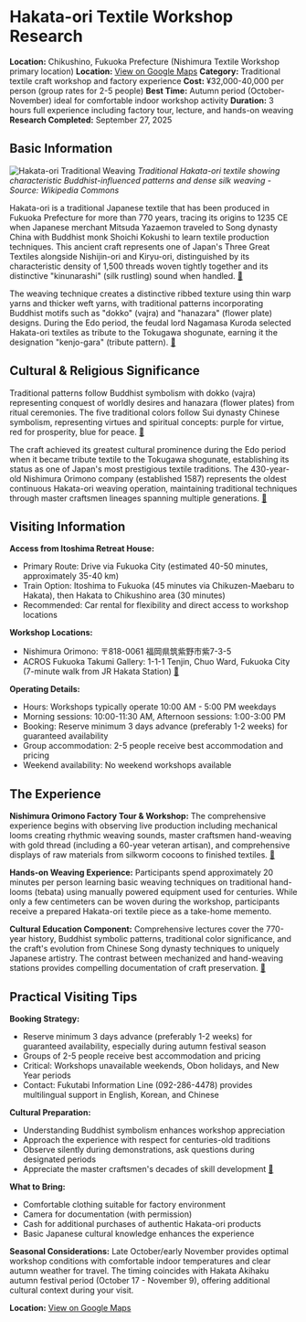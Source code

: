 # Hakata-ori Textile Workshop Research

**Location:** Chikushino, Fukuoka Prefecture (Nishimura Textile Workshop primary location)
**Location:** [View on Google Maps](https://maps.google.com/maps?q=33.484521,130.533034)
**Category:** Traditional textile craft workshop and factory experience
**Cost:** ¥32,000-40,000 per person (group rates for 2-5 people)
**Best Time:** Autumn period (October-November) ideal for comfortable indoor workshop activity
**Duration:** 3 hours full experience including factory tour, lecture, and hands-on weaving
**Research Completed:** September 27, 2025

## Basic Information

![Hakata-ori Traditional Weaving](https://upload.wikimedia.org/wikipedia/commons/0/02/Different_ways_of_tying_the_Obi_%28kimono_belt%29%2C_Japan._%2810796834556%29.jpg)
*Traditional Hakata-ori textile showing characteristic Buddhist-influenced patterns and dense silk weaving - Source: Wikipedia Commons*

Hakata-ori is a traditional Japanese textile that has been produced in Fukuoka Prefecture for more than 770 years, tracing its origins to 1235 CE when Japanese merchant Mitsuda Yazaemon traveled to Song dynasty China with Buddhist monk Shoichi Kokushi to learn textile production techniques. This ancient craft represents one of Japan's Three Great Textiles alongside Nishijin-ori and Kiryu-ori, distinguished by its characteristic density of 1,500 threads woven tightly together and its distinctive "kinunarashi" (silk rustling) sound when handled. [🔗](https://en.wikipedia.org/wiki/Hakata-ori)

The weaving technique creates a distinctive ribbed texture using thin warp yarns and thicker weft yarns, with traditional patterns incorporating Buddhist motifs such as "dokko" (vajra) and "hanazara" (flower plate) designs. During the Edo period, the feudal lord Nagamasa Kuroda selected Hakata-ori textiles as tribute to the Tokugawa shogunate, earning it the designation "kenjo-gara" (tribute pattern). [🔗](https://www.japan-experience.com/all-about-japan/fukuoka/shopping-and-souvenirs/hakata-ori-a-wearable-piece-of-tradition-and-history)

## Cultural & Religious Significance

Traditional patterns follow Buddhist symbolism with dokko (vajra) representing conquest of worldly desires and hanazara (flower plates) from ritual ceremonies. The five traditional colors follow Sui dynasty Chinese symbolism, representing virtues and spiritual concepts: purple for virtue, red for prosperity, blue for peace. [🔗](https://en.kogei-japonica.com/media/crafts/hakata-ori/)

The craft achieved its greatest cultural prominence during the Edo period when it became tribute textile to the Tokugawa shogunate, establishing its status as one of Japan's most prestigious textile traditions. The 430-year-old Nishimura Orimono company (established 1587) represents the oldest continuous Hakata-ori weaving operation, maintaining traditional techniques through master craftsmen lineages spanning multiple generations. [🔗](https://generationsofcraft.wordpress.com/2016/03/16/nishimura-ori-hakata-ori/)

## Visiting Information

**Access from Itoshima Retreat House:**
- Primary Route: Drive via Fukuoka City (estimated 40-50 minutes, approximately 35-40 km)
- Train Option: Itoshima to Fukuoka (45 minutes via Chikuzen-Maebaru to Hakata), then Hakata to Chikushino area (30 minutes)
- Recommended: Car rental for flexibility and direct access to workshop locations

**Workshop Locations:**
- Nishimura Orimono: 〒818-0061 福岡県筑紫野市紫7-3-5
- ACROS Fukuoka Takumi Gallery: 1-1-1 Tenjin, Chuo Ward, Fukuoka City (7-minute walk from JR Hakata Station) [🔗](https://enjoy-kyushu.tourism-pg.com/detail/bokun/930239/)

**Operating Details:**
- Hours: Workshops typically operate 10:00 AM - 5:00 PM weekdays
- Morning sessions: 10:00-11:30 AM, Afternoon sessions: 1:00-3:00 PM
- Booking: Reserve minimum 3 days advance (preferably 1-2 weeks) for guaranteed availability
- Group accommodation: 2-5 people receive best accommodation and pricing
- Weekend availability: No weekend workshops available

## The Experience

**Nishimura Orimono Factory Tour & Workshop:**
The comprehensive experience begins with observing live production including mechanical looms creating rhythmic weaving sounds, master craftsmen hand-weaving with gold thread (including a 60-year veteran artisan), and comprehensive displays of raw materials from silkworm cocoons to finished textiles. [🔗](https://generationsofcraft.wordpress.com/2016/03/16/nishimura-ori-hakata-ori/)

**Hands-on Weaving Experience:**
Participants spend approximately 20 minutes per person learning basic weaving techniques on traditional hand-looms (tebata) using manually powered equipment used for centuries. While only a few centimeters can be woven during the workshop, participants receive a prepared Hakata-ori textile piece as a take-home memento.

**Cultural Education Component:**
Comprehensive lectures cover the 770-year history, Buddhist symbolic patterns, traditional color significance, and the craft's evolution from Chinese Song dynasty techniques to uniquely Japanese artistry. The contrast between mechanized and hand-weaving stations provides compelling documentation of craft preservation. [🔗](https://en.thebecos.com/blogs/column/hakata-ori-guide)

## Practical Visiting Tips

**Booking Strategy:**
- Reserve minimum 3 days advance (preferably 1-2 weeks) for guaranteed availability, especially during autumn festival season
- Groups of 2-5 people receive best accommodation and pricing
- Critical: Workshops unavailable weekends, Obon holidays, and New Year periods
- Contact: Fukutabi Information Line (092-286-4478) provides multilingual support in English, Korean, and Chinese

**Cultural Preparation:**
- Understanding Buddhist symbolism enhances workshop appreciation
- Approach the experience with respect for centuries-old traditions
- Observe silently during demonstrations, ask questions during designated periods
- Appreciate the master craftsmen's decades of skill development [🔗](https://www.fukuoka-now.com/en/hakata-akihaku-guide/)

**What to Bring:**
- Comfortable clothing suitable for factory environment
- Camera for documentation (with permission)
- Cash for additional purchases of authentic Hakata-ori products
- Basic Japanese cultural knowledge enhances the experience

**Seasonal Considerations:**
Late October/early November provides optimal workshop conditions with comfortable indoor temperatures and clear autumn weather for travel. The timing coincides with Hakata Akihaku autumn festival period (October 17 - November 9), offering additional cultural context during your visit.

**Location:** [View on Google Maps](https://maps.google.com/maps?q=〒818-0061+福岡県筑紫野市紫7-3-5)
